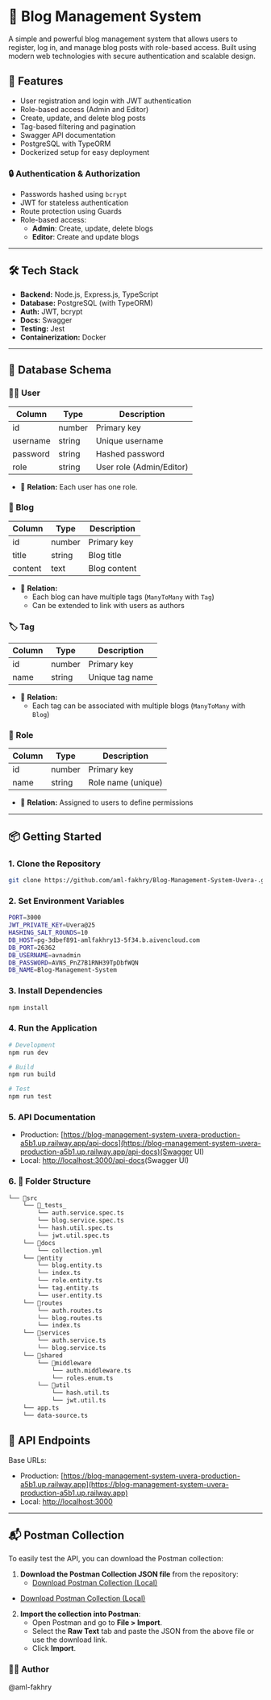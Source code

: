 # 📝 Blog Management System

A simple and powerful blog management system that allows users to register, log in, and manage blog posts with role-based access. Built using modern web technologies with secure authentication and scalable design.

## 🚀 Features

- User registration and login with JWT authentication
- Role-based access (Admin and Editor)
- Create, update, and delete blog posts
- Tag-based filtering and pagination
- Swagger API documentation
- PostgreSQL with TypeORM
- Dockerized setup for easy deployment

### 🔒 Authentication & Authorization

- Passwords hashed using `bcrypt`
- JWT for stateless authentication
- Route protection using Guards
- Role-based access:
  - **Admin**: Create, update, delete blogs
  - **Editor**: Create and update blogs

---

## 🛠️ Tech Stack

- **Backend:** Node.js, Express.js, TypeScript
- **Database:** PostgreSQL (with TypeORM)
- **Auth:** JWT, bcrypt
- **Docs:** Swagger
- **Testing:** Jest
- **Containerization:** Docker

---

## 🧱 Database Schema

### 🧑‍💼 User

| Column   | Type   | Description              |
| -------- | ------ | ------------------------ |
| id       | number | Primary key              |
| username | string | Unique username          |
| password | string | Hashed password          |
| role     | string | User role (Admin/Editor) |

- 🔐 **Relation:** Each user has one role.

### 📝 Blog

| Column  | Type   | Description  |
| ------- | ------ | ------------ |
| id      | number | Primary key  |
| title   | string | Blog title   |
| content | text   | Blog content |

- 🔗 **Relation:**
  - Each blog can have multiple tags (`ManyToMany` with `Tag`)
  - Can be extended to link with users as authors

### 🏷️ Tag

| Column | Type   | Description     |
| ------ | ------ | --------------- |
| id     | number | Primary key     |
| name   | string | Unique tag name |

- 🔗 **Relation:**
  - Each tag can be associated with multiple blogs (`ManyToMany` with `Blog`)

### 🔐 Role

| Column | Type   | Description        |
| ------ | ------ | ------------------ |
| id     | number | Primary key        |
| name   | string | Role name (unique) |

- 🔗 **Relation:** Assigned to users to define permissions

---

## 📦 Getting Started

### 1. Clone the Repository

```bash
git clone https://github.com/aml-fakhry/Blog-Management-System-Uvera-.git

```

### 2. Set Environment Variables

```bash
PORT=3000
JWT_PRIVATE_KEY=Uvera@25
HASHING_SALT_ROUNDS=10
DB_HOST=pg-3dbef891-amlfakhry13-5f34.b.aivencloud.com
DB_PORT=26362
DB_USERNAME=avnadmin
DB_PASSWORD=AVNS_PnZ7B1RNH39TpDbfWQN
DB_NAME=Blog-Management-System

```

### 3. Install Dependencies

```bash
npm install

```

### 4. Run the Application

```bash
# Development
npm run dev

# Build
npm run build

# Test
npm run test

```

### 5. API Documentation

- Production: [https://blog-management-system-uvera-production-a5b1.up.railway.app/api-docs](https://blog-management-system-uvera-production-a5b1.up.railway.app/api-docs)(Swagger UI)
- Local: [http://localhost:3000/api-docs](http://localhost:3000/api-docs)(Swagger UI)

### 6. 📂 Folder Structure

```bash
└── 📁src
    └── 📁_tests_
        └── auth.service.spec.ts
        └── blog.service.spec.ts
        └── hash.util.spec.ts
        └── jwt.util.spec.ts
    └── 📁docs
        └── collection.yml
    └── 📁entity
        └── blog.entity.ts
        └── index.ts
        └── role.entity.ts
        └── tag.entity.ts
        └── user.entity.ts
    └── 📁routes
        └── auth.routes.ts
        └── blog.routes.ts
        └── index.ts
    └── 📁services
        └── auth.service.ts
        └── blog.service.ts
    └── 📁shared
        └── 📁middleware
            └── auth.middleware.ts
            └── roles.enum.ts
        └── 📁util
            └── hash.util.ts
            └── jwt.util.ts
    └── app.ts
    └── data-source.ts
```

## 🔌 API Endpoints

Base URLs:

- Production: [https://blog-management-system-uvera-production-a5b1.up.railway.app](https://blog-management-system-uvera-production-a5b1.up.railway.app)
- Local: [http://localhost:3000](http://localhost:3000)

---

## 📬 Postman Collection

To easily test the API, you can download the Postman collection:

1. **Download the Postman Collection JSON file** from the repository:
   - [Download Postman Collection (Local)](https://github.com/aml-fakhry/Blog-Management-System-Uvera-/blob/main/Blog-Management-System.postman_collection.json)

- [Download Postman Collection (Local)](https://github.com/aml-fakhry/Blog-Management-System-Uvera-/blob/main/Blog-Management-System%20with%20hosted%20link.postman_collection.json)

2. **Import the collection into Postman**:
   - Open Postman and go to **File > Import**.
   - Select the **Raw Text** tab and paste the JSON from the above file or use the download link.
   - Click **Import**.

### 👨‍💻 Author

@aml-fakhry

